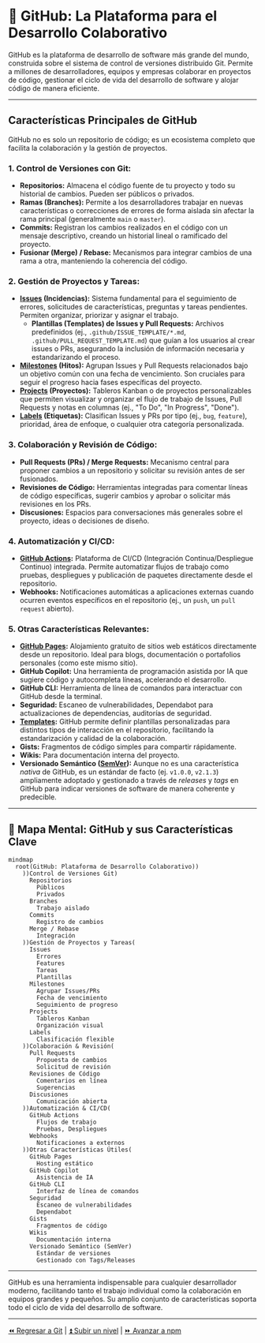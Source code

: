 # 🐙 GitHub: La Plataforma para el Desarrollo Colaborativo

GitHub es la plataforma de desarrollo de software más grande del mundo, construida sobre el sistema de control de versiones distribuido Git. Permite a millones de desarrolladores, equipos y empresas colaborar en proyectos de código, gestionar el ciclo de vida del desarrollo de software y alojar código de manera eficiente.

----

## Características Principales de GitHub

GitHub no es solo un repositorio de código; es un ecosistema completo que facilita la colaboración y la gestión de proyectos.

### 1. **Control de Versiones con Git:**

- **Repositorios:** Almacena el código fuente de tu proyecto y todo su historial de cambios. Pueden ser públicos o privados.
- **Ramas (Branches):** Permite a los desarrolladores trabajar en nuevas características o correcciones de errores de forma aislada sin afectar la rama principal (generalmente `main` o `master`).
- **Commits:** Registran los cambios realizados en el código con un mensaje descriptivo, creando un historial lineal o ramificado del proyecto.
- **Fusionar (Merge) / Rebase:** Mecanismos para integrar cambios de una rama a otra, manteniendo la coherencia del código.

### 2. **Gestión de Proyectos y Tareas:**

- **[Issues](./issues.md) (Incidencias):** Sistema fundamental para el seguimiento de errores, solicitudes de características, preguntas y tareas pendientes. Permiten organizar, priorizar y asignar el trabajo.
  - **Plantillas (Templates) de Issues y Pull Requests:** Archivos predefinidos (ej., `.github/ISSUE_TEMPLATE/*.md`, `.github/PULL_REQUEST_TEMPLATE.md`) que guían a los usuarios al crear issues o PRs, asegurando la inclusión de información necesaria y estandarizando el proceso.
- **[Milestones](./milestones.md) (Hitos):** Agrupan Issues y Pull Requests relacionados bajo un objetivo común con una fecha de vencimiento. Son cruciales para seguir el progreso hacia fases específicas del proyecto.
- **[Projects](./projects.md) (Proyectos):** Tableros Kanban o de proyectos personalizables que permiten visualizar y organizar el flujo de trabajo de Issues, Pull Requests y notas en columnas (ej., "To Do", "In Progress", "Done").
- **[Labels](./labels.md) (Etiquetas):** Clasifican Issues y PRs por tipo (ej., `bug`, `feature`), prioridad, área de enfoque, o cualquier otra categoría personalizada.

### 3. **Colaboración y Revisión de Código:**

- **Pull Requests (PRs) / Merge Requests:** Mecanismo central para proponer cambios a un repositorio y solicitar su revisión antes de ser fusionados.
- **Revisiones de Código:** Herramientas integradas para comentar líneas de código específicas, sugerir cambios y aprobar o solicitar más revisiones en los PRs.
- **Discusiones:** Espacios para conversaciones más generales sobre el proyecto, ideas o decisiones de diseño.

### 4. **Automatización y CI/CD:**

- **[GitHub Actions](./actions.md):** Plataforma de CI/CD (Integración Continua/Despliegue Continuo) integrada. Permite automatizar flujos de trabajo como pruebas, despliegues y publicación de paquetes directamente desde el repositorio.
- **Webhooks:** Notificaciones automáticas a aplicaciones externas cuando ocurren eventos específicos en el repositorio (ej., un `push`, un `pull request` abierto).

### 5. **Otras Características Relevantes:**

- **[GitHub Pages](./pages.md):** Alojamiento gratuito de sitios web estáticos directamente desde un repositorio. Ideal para blogs, documentación o portafolios personales (como este mismo sitio).
- **GitHub Copilot:** Una herramienta de programación asistida por IA que sugiere código y autocompleta líneas, acelerando el desarrollo.
- **GitHub CLI:** Herramienta de línea de comandos para interactuar con GitHub desde la terminal.
- **Seguridad:** Escaneo de vulnerabilidades, Dependabot para actualizaciones de dependencias, auditorías de seguridad.
- **[Templates](./templates.md):** GitHub permite definir plantillas personalizadas para distintos tipos de interacción en el repositorio, facilitando la estandarización y calidad de la colaboración.
- **Gists:** Fragmentos de código simples para compartir rápidamente.
- **Wikis:** Para documentación interna del proyecto.
- **Versionado Semántico ([SemVer](./semver.md)):** Aunque no es una característica *nativa* de GitHub, es un estándar de facto (ej. `v1.0.0`, `v2.1.3`) ampliamente adoptado y gestionado a través de *releases* y *tags* en GitHub para indicar versiones de software de manera coherente y predecible.

----

## 🧠 Mapa Mental: GitHub y sus Características Clave

```mermaid
mindmap
  root(GitHub: Plataforma de Desarrollo Colaborativo))
    ))Control de Versiones Git)
      Repositorios
        Públicos
        Privados
      Branches
        Trabajo aislado
      Commits
        Registro de cambios
      Merge / Rebase
        Integración
    ))Gestión de Proyectos y Tareas(
      Issues
        Errores
        Features
        Tareas
        Plantillas
      Milestones
        Agrupar Issues/PRs
        Fecha de vencimiento
        Seguimiento de progreso
      Projects
        Tableros Kanban
        Organización visual
      Labels
        Clasificación flexible
    ))Colaboración & Revisión(
      Pull Requests
        Propuesta de cambios
        Solicitud de revisión
      Revisiones de Código
        Comentarios en línea
        Sugerencias
      Discusiones
        Comunicación abierta
    ))Automatización & CI/CD(
      GitHub Actions
        Flujos de trabajo
        Pruebas, Despliegues
      Webhooks
        Notificaciones a externos
    ))Otras Características Útiles(
      GitHub Pages
        Hosting estático
      GitHub Copilot
        Asistencia de IA
      GitHub CLI
        Interfaz de línea de comandos
      Seguridad
        Escaneo de vulnerabilidades
        Dependabot
      Gists
        Fragmentos de código
      Wikis
        Documentación interna
      Versionado Semántico (SemVer)
        Estándar de versiones
        Gestionado con Tags/Releases
```

----

GitHub es una herramienta indispensable para cualquier desarrollador moderno, facilitando tanto el trabajo individual como la colaboración en equipos grandes y pequeños. Su amplio conjunto de características soporta todo el ciclo de vida del desarrollo de software.

----

[⏪ Regresar a Git](../git/README.md) | [⏫ Subir un nivel](../README.md) | [⏩ Avanzar a npm](../npm/README.md)
